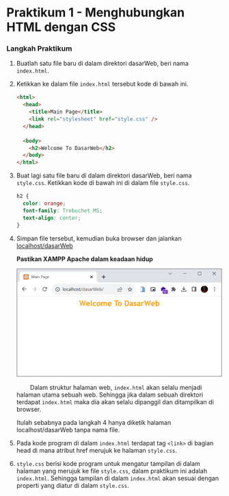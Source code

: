 # Praktikum 1 - Menghubungkan HTML dengan CSS

### Langkah Praktikum

1.  Buatlah satu file baru di dalam direktori dasarWeb, beri nama `index.html`.
2.  Ketikkan ke dalam file `index.html` tersebut kode di bawah ini.

    ```html
    <html>
      <head>
        <title>Main Page</title>
        <link rel="stylesheet" href="style.css" />
      </head>

      <body>
        <h2>Welcome To DasarWeb</h2>
      </body>
    </html>
    ```

3.  Buat lagi satu file baru di dalam direktori dasarWeb, beri nama `style.css`. Ketikkan kode di bawah ini di dalam file `style.css`.

    ```css
    h2 {
      color: orange;
      font-family: Trebuchet MS;
      text-align: center;
    }
    ```

4.  Simpan file tersebut, kemudian buka browser dan jalankan [localhost/dasarWeb](http://localhost/dasarWeb)

    **Pastikan XAMPP Apache dalam keadaan hidup**

    ![HTML dan CSS](/css/praktikum1/img/html-css.png)

    &nbsp;&nbsp;&nbsp;&nbsp;&nbsp;&nbsp;&nbsp;&nbsp;Dalam struktur halaman web, `index.html` akan selalu menjadi halaman utama sebuah web. Sehingga jika dalam sebuah direktori terdapat `index.html` maka dia akan selalu dipanggil dan ditampilkan di browser.

    Itulah sebabnya pada langkah 4 hanya diketik halaman localhost/dasarWeb tanpa nama file.

5.  Pada kode program di dalam `index.html` terdapat tag `<link>` di bagian head di mana atribut href merujuk ke halaman `style.css`.
6.  `style.css` berisi kode program untuk mengatur tampilan di dalam halaman yang merujuk ke file `style.css`, dalam praktikum ini adalah `index.html`. Sehingga tampilan di dalam `index.html` akan sesuai dengan properti yang diatur di dalam `style.css`.
